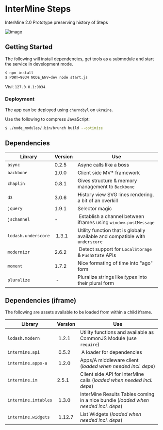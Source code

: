 # InterMine Steps

InterMine 2.0 Prototype preserving history of Steps

![image](https://raw.github.com/intermine/intermine-steps/master/example.png)

## Getting Started

The following will install dependencies, get tools as a submodule and start the service in development mode.

```bash
$ npm install
$ PORT=9034 NODE_ENV=dev node start.js
```

Visit ``127.0.0.1:9034``.

### Deployment

The app can be deployed using `chernobyl` on `ukraine`.

Use the following to compress JavaScript:

```bash
$ ./node_modules/.bin/brunch build --optimize
```

## Dependencies

Library | Version | Use
--- | --- | ---
`async` | 0.2.5 | Async calls like a boss
`backbone` | 1.0.0 | Client side MV* framework
`chaplin` | 0.8.1 | Gives structure & memory management to `Backbone`
`d3` | 3.0.6 | History view SVG lines rendering, a bit of an overkill
`jquery` | 1.9.1 | Selector magic
`jschannel` | - | Establish a channel between iframes using `window.postMessage`
`lodash.underscore` | 1.3.1 | Utility function that is globally available and compatible with `underscore`
`modernizr` | 2.6.2 | Detect support for `LocalStorage` & `PushState` APIs
`moment` | 1.7.2 | Nice formating of time into "ago" form
`pluralize` | - | Pluralize strings like *types* into their plural form

## Dependencies (iframe)

The following are assets available to be loaded from within a child iframe.

Library | Version | Use
--- | --- | ---
`lodash.modern` | 1.2.1 | Utility functions and available as CommonJS Module (use `require`)
`intermine.api` | 0.5.2 | A loader for dependencies
`intermine.apps-a` | 1.2.0 | Apps/A middleware client (*loaded when needed incl. deps*)
`intermine.im` | 2.5.1 | Client side API for InterMine calls (*loaded when needed incl. deps*)
`intermine.imtables` | 1.3.0 | InterMine Results Tables coming in a nice bundle (*loaded when needed incl. deps*)
`intermine.widgets` | 1.12.7 | List Widgets (*loaded when needed incl. deps*)